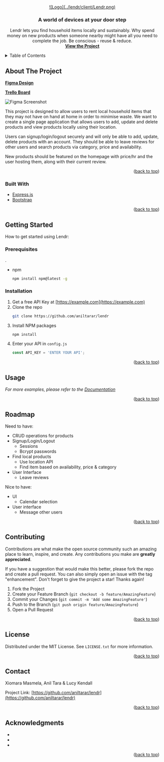 <div id="top"></div>
<br />
<div align="center">
  <a href="https://github.com/aniltarar/lendr">
    ![Logo](../lendr/client/Lendr.png)
  </a>

<h3 align="center">A world of devices at your door step</h3>

  <p align="center">
    Lendr lets you find household items locally and sustainably. Why spend money on new products when someone nearby might have all you need to complete the job. Be conscious - reuse & reduce.
    <br />
    <a href="https://github.com/aniltarar/lendr"><strong>View the Project</strong></a>
  </p>
</div>

<details>
  <summary>Table of Contents</summary>
  <ol>
    <li>
      <a href="#about-the-project">About The Project</a>
      <ul>
        <li><a href="#built-with">Built With</a></li>
      </ul>
    </li>
    <li>
      <a href="#getting-started">Getting Started</a>
      <ul>
        <li><a href="#prerequisites">Prerequisites</a></li>
        <li><a href="#installation">Installation</a></li>
      </ul>
    </li>
    <li><a href="#usage">Usage</a></li>
    <li><a href="#roadmap">Roadmap</a></li>
    <li><a href="#contributing">Contributing</a></li>
    <li><a href="#license">License</a></li>
    <li><a href="#contact">Contact</a></li>
    <li><a href="#acknowledgments">Acknowledgments</a></li>
  </ol>
</details>



<!-- ABOUT THE PROJECT -->
## About The Project

<a href="https://www.figma.com/file/Fe3t1ERs92GeCxssqmEZF1/Lendr?node-id=6%3A482"><strong>Figma Design</strong></a>

<a href="https://trello.com/b/axePQPg6/lendr"><strong>Trello Board</strong></a>

![Figma Screenshot](../lendr/client/Homepage_Lendr.png)

This project is designed to allow users to rent local household items that they may not have on hand at home in order to minimise waste. We want to create a single page application that allows users to add, update and delete products and view products locally using their location.

Users can signup/login/logout securely and will only be able to add, update, delete products with an account. They should be able to leave reviews for other users and search products via category, price and availability.

New products should be featured on the homepage with price/hr and the user hosting them, along with their current review.

<p align="right">(<a href="#top">back to top</a>)</p>


### Built With

* [Express.js](https://expressjs.com/)
* [Bootstrap](https://getbootstrap.com)

<p align="right">(<a href="#top">back to top</a>)</p>


<!-- GETTING STARTED -->
## Getting Started

How to get started using Lendr:

### Prerequisites
.
* npm
  ```sh
  npm install npm@latest -g
  ```

### Installation

1. Get a free API Key at [https://example.com](https://example.com)
2. Clone the repo
   ```sh
   git clone https://github.com/aniltarar/lendr
   ```
3. Install NPM packages
   ```sh
   npm install
   ```
4. Enter your API in `config.js`
   ```js
   const API_KEY = 'ENTER YOUR API';
   ```

<p align="right">(<a href="#top">back to top</a>)</p>



<!-- USAGE EXAMPLES -->
## Usage

_For more examples, please refer to the [Documentation](https://example.com)_

<p align="right">(<a href="#top">back to top</a>)</p>


<!-- ROADMAP -->
## Roadmap

Need to have:

- CRUD operations for products
- Signup/Login/Logout
    - Sessions
    - Bcrypt passwords   
- Find local products
    - Use location API
    - Find item based on availability, price & category
- User Interface
    - Leave reviews

Nice to have:

- UI
    - Calendar selection  
- User interface
    - Message other users


<p align="right">(<a href="#top">back to top</a>)</p>


<!-- CONTRIBUTING -->
## Contributing

Contributions are what make the open source community such an amazing place to learn, inspire, and create. Any contributions you make are **greatly appreciated**.

If you have a suggestion that would make this better, please fork the repo and create a pull request. You can also simply open an issue with the tag "enhancement".
Don't forget to give the project a star! Thanks again!

1. Fork the Project
2. Create your Feature Branch (`git checkout -b feature/AmazingFeature`)
3. Commit your Changes (`git commit -m 'Add some AmazingFeature'`)
4. Push to the Branch (`git push origin feature/AmazingFeature`)
5. Open a Pull Request

<p align="right">(<a href="#top">back to top</a>)</p>



<!-- LICENSE -->
## License

Distributed under the MIT License. See `LICENSE.txt` for more information.

<p align="right">(<a href="#top">back to top</a>)</p>



<!-- CONTACT -->
## Contact

Xiomara Masmela, Anil Tara & Lucy Kendall

Project Link: [https://github.com/aniltarar/lendr](https://github.com/aniltarar/lendr)

<p align="right">(<a href="#top">back to top</a>)</p>



<!-- ACKNOWLEDGMENTS -->
## Acknowledgments

* []()
* []()
* []()

<p align="right">(<a href="#top">back to top</a>)</p>
